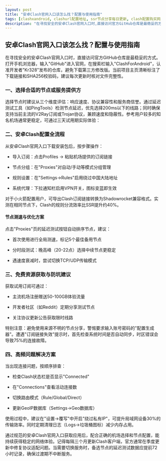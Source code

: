```yaml
---
layout: post
title: "安卓Clash官网入口该怎么找？配置与使用指南"
tags: [clashxandroid, clashurl配置地址, ssr节点分享每日更新, clash配置购买网站, v2ray节点搭建, 节点订阅是干什么的, 可用免费节点APP]
description: "在寻找安全的安卓Clash官网入口时,直接访问官方GitHub仓库是最稳妥的方式。打开手机浏览器,输入'GitHub'进入官网,在搜索栏输入'ClashForAndroid',认准开发者'Kr328'发布的仓库,避免下载第三方修改版。当前项目主页清晰标注了下载链接和SHA256校验码,建议每次更新时核对文件完整性。"
---
```



## 安卓Clash官网入口该怎么找？配置与使用指南

在寻找安全的安卓Clash官网入口时，直接访问官方GitHub仓库是最稳妥的方式。打开手机浏览器，输入"GitHub"进入官网，在搜索栏输入"ClashForAndroid"，认准开发者"Kr328"发布的仓库，避免下载第三方修改版。当前项目主页清晰标注了下载链接和SHA256校验码，建议每次更新时核对文件完整性。

### 一、选择合适的节点或服务提供方

选择节点时建议从三个维度评估：响应速度、协议兼容性和服务商信誉。通过延迟测试工具（如PingTools）检测节点延迟，优先选择200ms以下的线路；同时确保支持当前主流的V2Ray订阅或Trojan协议，兼顾速度和隐蔽性。参考用户较多的知名机场通常更稳定，可通过三天试用期实际体验：

### 二、安卓Clash配置全流程

从安卓Clash官网入口下载安装包后，按步骤操作：

- 导入订阅：点击Profiles → 粘贴机场提供的订阅链接

- 节点分组：在"Proxies"对自动/手动等模式分组管理

- 规则设置：在"Settings→Rules"启用绕过中国大陆地址

- 系统代理：下拉通知栏启用VPN开关，图标变蓝即生效

对于小火箭配置用户，可导出Clash订阅链接转换为Shadowrocket兼容格式。实测在相同节点下，Clash的规则分流效率比SSR提升约40%。

#### 节点测速与优化方案

点击"Proxies"页的延迟测试按钮自动排序节点，建议：

- 首次使用进行全局测速，标记5个最佳备用节点

- 分时段测试：晚高峰（20-22点）选择中续节点更稳定

- 遇速度衰减时，尝试切换TCP/UDP传输模式

### 三、免费资源获取与防坑建议

获取试用订阅可通过：

- 主流机场注册赠送50-100GB体验流量

- 开发者社区（如Reddit）定期分享测试节点

- 关注协议更新公告获取限时线路

特别注意：避免使用来源不明的节点分享，警惕要求输入账号密码的"配置生成器"。遭遇"订阅链接失效"提示时，首先检查系统时间是否自动同步，时区错误会导致75%的连接故障。

### 四、高频问题解决方案

当出现连接问题，按顺序排查：

- 检查Clash状态栏是否显示"Connected"

- 在"Connections"查看活动连接数

- 切换路由模式（Rule/Global/Direct）

- 更新GeoIP数据库（Settings→Geo数据库）

使用过程中，建议在"设置→覆写"中开启"绕过私有IP"，可提升局域网设备30%的传输效率。同时定期清理日志（Logs→垃圾桶图标）减少内存占用。

通过规范的安卓Clash官网入口获取应用后，配合正确的机场选择和节点配置，能持续获得稳定的网络体验。记得每隔三个月更新Clash客户端，官方通常在季度更新中修复协议适配问题。当需要切换服务时，备选节点的延迟测试数据应提前72小时记录，确保过渡期不中断服务。
